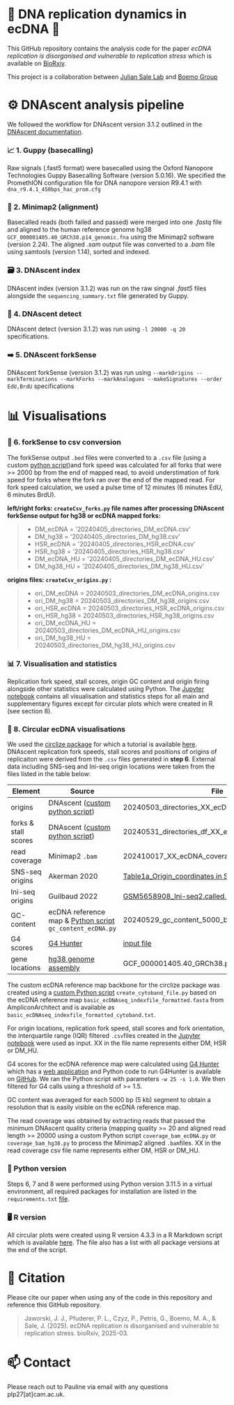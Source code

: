 # :dna: DNA replication dynamics in ecDNA :dna:

This GitHub repository contains the analysis code for the paper _ecDNA replication is disorganised and vulnerable to replication stress_ which is available on [BioRxiv](https://www.biorxiv.org/content/10.1101/2025.03.22.644567v1.full.pdf).

This project is a collaboration between [Julian Sale Lab](https://www2.mrc-lmb.cam.ac.uk/groups/jes/) and [Boemo Group](https://www.boemogroup.org)

#  :gear: DNAscent analysis pipeline

We followed the workflow for DNAscent version 3.1.2 outlined in the [DNAscent documentation](https://dnascent.readthedocs.io/en/latest/workflows.html).

### :chart_with_upwards_trend: 1. Guppy (basecalling)

Raw signals (.fast5 format) were basecalled using the Oxford Nanopore Technologies Guppy Basecalling Software (version 5.0.16). We specified the PromethION configuration file for DNA nanopore version R9.4.1 with `dna_r9.4.1_450bps_hac_prom.cfg`

### :round_pushpin: 2. Minimap2 (alignment)
Basecalled reads (both failed and passed) were merged into one *.fastq* file and aligned to the human reference genome hg38 `GCF_000001405.40_GRCh38.p14_genomic.fna` using the Minimap2 software (version 2.24). The aligned *.sam* output file was converted to a *.bam* file using samtools (version 1.14), sorted and indexed.

### :card_file_box: 3. DNAscent index

DNAscent index (version 3.1.2) was run on the raw singnal *.fast5* files alongside the `sequencing_summary.txt` file generated by Guppy.

### :mag_right: 4. DNAscent detect

DNAscent detect (version 3.1.2) was run using `-l 20000 -q 20` specifications.

### :arrow_right: 5. DNAscent forkSense

DNAscent forkSense (version 3.1.2) was run using `--markOrigins --markTerminations --markForks --markAnalogues --makeSignatures --order EdU,BrdU` specifications

# :bar_chart: Visualisations

### :open_file_folder: 6. forkSense to csv conversion

The forkSense output `.bed` files were converted to a `.csv` file (using a custom [python script](https://github.com/Pfuderer/ecDNA_replication_dynamics_dev/blob/main/01_DNAscent_csv/createCsv_forks.py))and fork speed was calculated for all forks that were >= 2000 bp from the end of mapped read, to avoid understimation of fork speed for forks where the fork ran over the end of the mapped read. For fork speed calculation, we used a pulse time of 12 minutes (6 minutes EdU, 6 minutes BrdU).

**left/right forks: `createCsv_forks.py` file names after processing DNAscent forkSense output for hg38 or ecDNA mapped forks:**

> - DM_ecDNA = '20240405_directories_DM_ecDNA.csv'
> - DM_hg38 = '20240405_directories_DM_hg38.csv'
> - HSR_ecDNA = '20240405_directories_HSR_ecDNA.csv'
> - HSR_hg38 = '20240405_directories_HSR_hg38.csv'
> - DM_ecDNA_HU = '20240405_directories_DM_ecDNA_HU.csv'
> - DM_hg38_HU = '20240405_directories_DM_hg38_HU.csv'


**origins files: `createCsv_origins.py` :**

> - ori_DM_ecDNA = 20240503_directories_DM_ecDNA_origins.csv
> - ori_DM_hg38 = 20240503_directories_DM_hg38_origins.csv
> - ori_HSR_ecDNA = 20240503_directories_HSR_ecDNA_origins.csv
> - ori_HSR_hg38 = 20240503_directories_HSR_hg38_origins.csv
> - ori_DM_ecDNA_HU = 20240503_directories_DM_ecDNA_HU_origins.csv
> - ori_DM_hg38_HU = 20240503_directories_DM_hg38_HU_origins.csv

### :bar_chart: 7. Visualisation and statistics

Replication fork speed, stall scores, origin GC content and origin firing alongside other statistics were calculated using Python. The [Jupyter notebook](https://github.com/Pfuderer/ecDNA_replication_dynamics_dev/blob/main/02_Jupyter_notebook/analysis.ipynb) contains all visualisation and statistics steps for all main and supplementary figures except for circular plots which were created in R (see section 8).

### :large_blue_circle: 8. Circular ecDNA visualisations

We used the [circlize package](https://doi.org/10.1093/bioinformatics/btu393) for which a tutorial is available [here](https://jokergoo.github.io/circlize_book/book/). DNAscent replication fork speeds, stall scores and positions of origins of replicaiton were derived from the `.csv` files generated in **step 6**. External data including SNS-seq and Ini-seq origin locations were taken from the files listed in the table below:


| Element            | Source        | File       |
|--------------------|---------------|------------|
| origins            | DNAscent ([custom python script](https://github.com/Pfuderer/ecDNA_replication_dynamics_dev/blob/main/01_DNAscent_csv/createCsv_origins.py))    | 20240503_directories_XX_ecDNA_origins.csv |
| forks & stall scores | DNAscent ([custom python script](https://github.com/Pfuderer/ecDNA_replication_dynamics_dev/blob/main/01_DNAscent_csv/createCsv_forks.py))   | 20240531_directories_df_XX_ecDNA_HU_iqr_filtered.csv |
| read coverage      | Minimap2 `.bam` | 202410017_XX_ecDNA_coverage_bam_filtered.csv |
| SNS-seq origins    | Akerman 2020  | [Table1a_Origin_coordinates in Supplementary Data 1](https://www.nature.com/articles/s41467-020-18527-0#Sec33) |
| Ini-seq origins    | Guilbaud 2022 | [GSM5658908_Ini-seq2.called.replication.origins.bed](https://www.ncbi.nlm.nih.gov/geo/query/acc.cgi?acc=GSM5658908) |
| GC-content         | ecDNA reference map & [Python script](https://github.com/Pfuderer/ecDNA_replication_dynamics_dev/blob/main/02_Jupyter_notebook/gc_content_ecDNA.py) `gc_content_ecDNA.py` | 20240529_gc_content_5000_bp.csv |
| G4 scores          | [G4 Hunter](https://academic.oup.com/nar/article/44/4/1746/1854457) | [input file](https://github.com/Pfuderer/ecDNA_replication_dynamics_dev/blob/main/00_resources/basic_ecDNAseq_indexfile_formatted.fasta) |
| gene locations     | [hg38 genome assembly](https://ftp.ncbi.nlm.nih.gov/genomes/all/GCF/000/001/405/GCF_000001405.40_GRCh38.p14/) | GCF_000001405.40_GRCh38.p14_genomic.fna |

The custom ecDNA reference map backbone for the circlize package was created using a [custom Python script](https://github.com/Pfuderer/ecDNA_replication_dynamics_dev/blob/main/02_Jupyter_notebook/create_cytoband_file.py) `create_cytoband_file.py` based on the ecDNA reference map `basic_ecDNAseq_indexfile_formatted.fasta` from AmpliconArchitect and is available as `basic_ecDNAseq_indexfile_formatted_cytoband.txt`.

For origin locations, replication fork speed, stall scores and fork orientation, the interquartile range (IQR) filtered `.csv`files created in the [Jupyter notebook](https://github.com/Pfuderer/ecDNA_replication_dynamics_dev/blob/main/02_Jupyter_notebook/analysis.ipynb) were used as input. XX in the file name represents either DM, HSR or DM_HU.

G4 scores for the ecDNA reference map were calculated using [G4 Hunter](https://academic.oup.com/nar/article/44/4/1746/1854457) which has a [web application](https://academic.oup.com/bioinformatics/article/35/18/3493/5306941) and Python code to run G4Hunter is available on [GitHub](https://github.com/AnimaTardeb/G4Hunter.git). We ran the Python script with parameters `-w 25 -s 1.0`. We then filtered for G4 calls using a threshold of >= 1.5.

GC content was averaged for each 5000 bp (5 kb) segment to obtain a resolution that is easily visible on the ecDNA reference map.

The read coverage was obtained by extracting reads that passed the minimum DNAscent quality criteria (mapping quality >= 20 and aligned read length >= 20000 using a custom Python script `coverage_bam_ecDNA.py` or `coverage_bam_hg38.py` to process the Minimap2 aligned `.bam`files. XX in the read coverage csv file name represents either DM, HSR or DM_HU.


### :snake: Python version

Steps 6, 7 and 8 were performed using Python version 3.11.5 in a virtual environment, all required packages for installation are listed in the `requirements.txt` [file](https://github.com/Pfuderer/ecDNA_replication_dynamics_dev/blob/main/requirements.txt).


### :desktop_computer: R version

All circular plots were created using R version 4.3.3 in a R Markdown script which is available [here](https://github.com/Pfuderer/ecDNA_replication_dynamics_dev/blob/main/03_R_circos_plots/ecDNA_replication.md). The file also has a list with all package versions at the end of the script.

# :paperclip: Citation

Please cite our paper when using any of the code in this repository and reference this GitHub repository.

> Jaworski, J. J., Pfuderer, P. L., Czyz, P., Petris, G., Boemo, M. A., & Sale, J. (2025). ecDNA replication is disorganised and vulnerable to replication stress. bioRxiv, 2025-03.

# :mailbox: Contact

Please reach out to Pauline via email with any questions plp27[at]cam.ac.uk.
